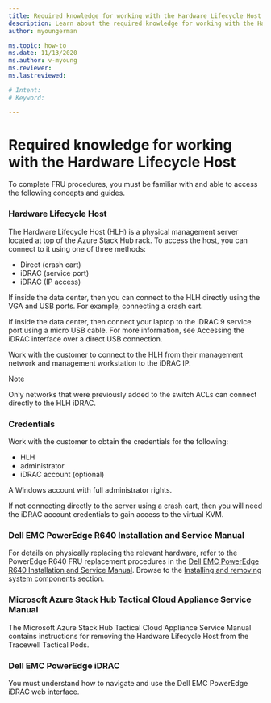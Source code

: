 ```yaml
---
title: Required knowledge for working with the Hardware Lifecycle Host
description: Learn about the required knowledge for working with the Hardware Lifecycle Host
author: myoungerman

ms.topic: how-to
ms.date: 11/13/2020
ms.author: v-myoung
ms.reviewer: 
ms.lastreviewed: 

# Intent: 
# Keyword: 

---
```


# Required knowledge for working with the Hardware Lifecycle Host

To complete FRU procedures, you must be familiar with and able to
access the following concepts and guides.

### Hardware Lifecycle Host

The Hardware Lifecycle Host (HLH) is a physical management server
located at top of the Azure Stack Hub rack. To access the host, you
can connect to it using one of three methods:

* Direct (crash cart)
* iDRAC (service port)
* iDRAC (IP access)

If inside the data center, then you can connect to the HLH directly
using the VGA and USB ports. For example, connecting a crash cart.

If inside the data center, then connect your laptop to the iDRAC 9
service port using a micro USB cable. For more information, see Accessing the iDRAC interface over a direct USB connection.

Work with the customer to connect to the HLH from their management
network and management workstation to the iDRAC IP.

> [!NOTE]
> Only networks that
were previously added to the switch ACLs can connect directly to the
HLH iDRAC.

### Credentials

Work with the customer to obtain the credentials for the following:

* HLH
* administrator
* iDRAC account (optional)

A Windows account with full administrator rights.

If not connecting directly to the server using a crash cart, then you
will need the iDRAC account credentials to gain access to the virtual
KVM.

### Dell EMC PowerEdge R640 Installation and Service Manual

For details on physically replacing the relevant hardware, refer to
the PowerEdge R640 FRU replacement procedures in the
[Dell](https://www.dell.com/support/manuals/us/en/04/poweredge-r640/per640_ism_pub/dell-emc-poweredge-r640-overview?guid=guid-f39be9ba-158c-45e3-b8b1-f07bb750d6d4)
[EMC PowerEdge R640 Installation and Service
Manual](https://www.dell.com/support/manuals/us/en/04/poweredge-r640/per640_ism_pub/dell-emc-poweredge-r640-overview?guid=guid-f39be9ba-158c-45e3-b8b1-f07bb750d6d4).
Browse to the [Installing and removing system
components](https://www.dell.com/support/manuals/us/en/04/poweredge-r640/per640_ism_pub/installing-and-removing-system-components?guid=guid-5a5943c4-fe26-4faa-a10c-2afa4c1993ff&lang=en-us)
section.

### Microsoft Azure Stack Hub Tactical Cloud Appliance Service Manual

The Microsoft Azure Stack Hub Tactical Cloud Appliance Service Manual
contains instructions for removing the Hardware Lifecycle Host from
the Tracewell Tactical Pods.

### Dell EMC PowerEdge iDRAC

You must understand how to navigate and use the Dell EMC PowerEdge
iDRAC web interface.

